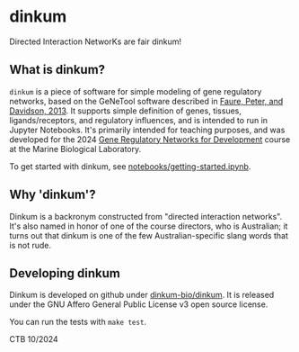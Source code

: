 # dinkum

Directed Interaction NetworKs are fair dinkum!

## What is dinkum?

`dinkum` is a piece of software for simple modeling of gene regulatory
networks, based on the GeNeTool software described in
[Faure, Peter, and Davidson, 2013](https://www.ncbi.nlm.nih.gov/pmc/articles/PMC3667423/). It
supports simple definition of genes, tissues, ligands/receptors, and
regulatory influences, and is intended to run in Jupyter
Notebooks. It's primarily intended for teaching purposes, and was
developed for the 2024
[Gene Regulatory Networks for Development](https://www.mbl.edu/education/advanced-research-training-courses/course-offerings/gene-regulatory-networks-development)
course at the Marine Biological Laboratory.

To get started with dinkum, see [notebooks/getting-started.ipynb](notebooks/getting-started.ipynb).

## Why 'dinkum'?

Dinkum is a backronym constructed from "directed interaction
networks". It's also named in honor of one of the course directors,
who is Australian; it turns out that dinkum is one of the few
Australian-specific slang words that is not rude.

## Developing dinkum

Dinkum is developed on github under
[dinkum-bio/dinkum](https://github.com/dinkum-bio/dinkum/). It is
released under the GNU Affero General Public License v3 open source
license.

You can run the tests with `make test`.

CTB 10/2024
